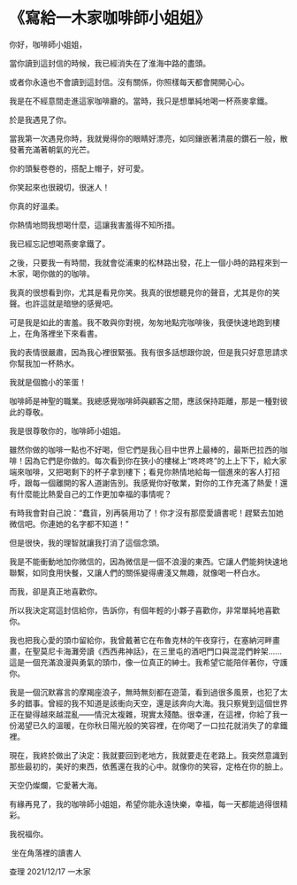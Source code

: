 # 《寫給一木家咖啡師小姐姐》

你好，咖啡師小姐姐，

當你讀到這封信的時候，我已經消失在了淮海中路的盡頭。

或者你永遠也不會讀到這封信。沒有關係，你照樣每天都會開開心心。

我是在不經意間走進這家咖啡廳的。當時，我只是想單純地喝一杯燕麥拿鐵。

於是我遇見了你。

當我第一次遇見你時，我就覺得你的眼睛好漂亮，如同鑲嵌著清晨的鑽石一般，散發著充滿著朝氣的光芒。

你的頭髮卷卷的，搭配上帽子，好可愛。

你笑起來也很親切，很迷人！

你真的好溫柔。

你熱情地問我想喝什麼，這讓我害羞得不知所措。

我已經忘記想喝燕麥拿鐵了。

之後，只要我一有時間，我就會從浦東的松林路出發，花上一個小時的路程來到一木家，喝你做的的咖啡。

我真的很想看到你，尤其是看見你笑。我真的很想聽見你的聲音，尤其是你的笑聲。也許這就是暗戀的感覺吧。

可是我是如此的害羞。我不敢與你對視，匆匆地點完咖啡後，我便快速地跑到樓上，在角落裡坐下來看書。

我的表情很嚴肅，因為我心裡很緊張。我有很多話想跟你說，但是我只好意思請求你幫我加一杯熱水。

我就是個膽小的笨蛋！

咖啡師是神聖的職業。我總感覺咖啡師與顧客之間，應該保持距離，那是一種對彼此的尊敬。

我是很尊敬你的，咖啡師小姐姐。

雖然你做的咖啡一點也不好喝，但它們是我心目中世界上最棒的，最斯巴拉西的咖啡！因為它們是你做的。每次看到你在狹小的樓梯上“咚咚咚”的上上下下，給大家端來咖啡，又把喝剩下的杯子拿到樓下；看見你熱情地給每一個進來的客人打招呼，跟每一個離開的客人道謝告別。我感覺你好敬業，對你的工作充滿了熱愛！還有什麼能比熱愛自己的工作更加幸福的事情呢？

有時我會對自己說：“蠢貨，別再裝用功了！你才沒有那麼愛讀書呢！趕緊去加她微信吧。你連她的名字都不知道！”

但是很快，我的理智就讓我打消了這個念頭。

我是不能衝動地加你微信的，因為微信是一個不浪漫的東西。它讓人們能夠快速地聯繫，如同食用快餐，又讓人們的關係變得膚淺又無趣，就像喝一杯白水。

而我，卻是真正地喜歡你。

所以我決定寫這封信給你，告訴你，有個年輕的小夥子喜歡你，非常單純地喜歡你。

我也把我心愛的頭巾留給你，我曾戴著它在布魯克林的午夜穿行，在塞納河畔畫畫，在聖莫尼卡海灘旁讀《西西弗神話》，在三里屯的酒吧門口與混混們幹架......這是一個充滿浪漫與勇氣的頭巾，像一位真正的紳士。我希望它能陪伴著你，守護你。

我是一個沉默寡言的摩羯座浪子，無時無刻都在遊蕩，看到過很多風景，也犯了太多的錯事。曾經的我不知道是該衝向天空，還是該奔向大海。我只察覺到這個世界正在變得越來越混亂——情況太複雜，現實太殘酷。很幸運，在這裡，你給了我一份渴望已久的溫暖，在你秋日陽光般的笑容裡，在你喝了一口拉花就消失了的拿鐵裡。

現在，我終於做出了決定：我就要回到老地方，我就要走在老路上。我突然意識到那些最初的，美好的東西，依舊還在我的心中。就像你的笑容，定格在你的臉上。

天空仍燦爛，它愛著大海。

有緣再見了，我的咖啡師小姐姐，希望你能永遠快樂，幸福，每一天都能過得很精彩。

我祝福你。

​																																						坐在角落裡的讀書人

查理																																				           2021/12/17 一木家



